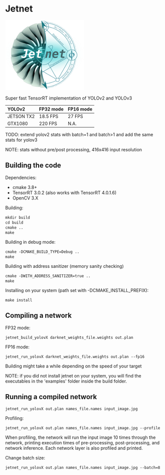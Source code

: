 # Jetnet
<img src="jetnet_logo.png" alt="Logo" width="250">

Super fast TensorRT implementation of YOLOv2 and YOLOv3

| YOLOv2               | FP32 mode    | FP16 mode |
|:---------------------|:-------------|:----------|
| JETSON TX2           | 18.5 FPS     | 27 FPS    |
| GTX1080              | 220 FPS      | N.A.      |

TODO: extend yolov2 stats with batch=1 and batch>1 and add the same stats for yolov3

NOTE: stats without pre/post processing, 416x416 input resolution

## Building the code

Dependencies:

* cmake 3.8+
* TensorRT 3.0.2 (also works with TensorRT 4.0.1.6)
* OpenCV 3.X

Building:

```
mkdir build
cd build
cmake ..
make
```

Building in debug mode:

```
cmake -DCMAKE_BUILD_TYPE=Debug ..
make
```

Building with address sanitizer (memory sanity checking)

```
cmake -DWITH_ADDRESS_SANITIZER=true ..
make
```

Installing on your system (path set with -DCMAKE_INSTALL_PREFIX):

```
make install
```

## Compiling a network

FP32 mode:

```
jetnet_build_yolovX darknet_weights_file.weights out.plan
```

FP16 mode:

```
jetnet_run_yolovX darknet_weights_file.weights out.plan --fp16
```

Building might take a while depending on the speed of your target

NOTE: if you did not install jetnet on your system, you will find the executables in the 'examples' folder inside
the build folder.

## Running a compiled network

```
jetnet_run_yolovX out.plan names_file.names input_image.jpg
```

Profiling:

```
jetnet_run_yolovX out.plan names_file.names input_image.jpg --profile
```

When profiling, the network will run the input image 10 times through the network, printing execution times
of pre-processing, post-processing, and network inference. Each network layer is also profiled and printed.

Change batch size:

```
jetnet_run_yolovX out.plan names_file.names input_image.jpg --batch=8
```
